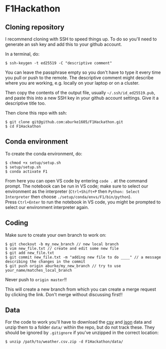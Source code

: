 # F1Hackathon

## Cloning repository

I recommend cloning with SSH to speed things up. To do so you'll need to generate an ssh key and add this to your github account.

In a terminal, do:

```
$ ssh-keygen -t ed25519 -C "descriptive comment"
```

You can leave the passphrase empty so you don't have to type it every time you pull or push to the remote. The descriptive comment might describe where you are working, e.g. locally on your laptop or on a cluster.

Then copy the contents of the output file, usually `~/.ssh/id_ed25519.pub`, and paste this into a new SSH key in your github account settings. Give it a descriptive title too.

Then clone this repo with ssh:

```
$ git clone git@github.com:aburke1605/F1Hackathon.git
$ cd F1Hackathon
```

## Conda environment

To create the conda environment, do:

```
$ chmod +x setup/setup.sh
$ setup/setup.sh
$ conda activate F1
```

From here you can open VS code by entering `code .` at the command prompt. The notebook can be run in VS code; make sure to select our environment as the interpreter (`Ctrl+Shift+P` then `Python: Select Interpreter` then choose `./setup/conda/envs/F1/bin/python`).\
Press `Ctrl+Enter` to run the notebook in VS code, you might be prompted to select our environment interpreter again.

## Coding

Make sure to create your own branch to work on:

```
$ git checkout -b my_new_branch // new local branch
$ vim new_file.txt // create and edit some new file
$ git add new_file.txt
$ git commit new_file.txt -m "adding new file to do ____" // a message describing the changes in the commit
$ git push origin aburke/my_new_branch // try to use your_name/matches_local_branch
```

Never push to `origin master`!!

This will create a new branch from which you can create a merge request by clicking the link. Don't merge without discussing first!!

## Data

For the code to work you'll have to download the [csv](https://www.kaggle.com/oracledevrel/formulaaihackathon2022?select=weather.csv) and [json](https://www.kaggle.com/oracledevrel/formulaaihackathon2022?select=weather.json) data and unzip them to a folder `data/` within the repo, but do not track these. They should be ignored by `.gitignore` if you've unzipped in the correct location:
```
$ unzip /path/to/weather.csv.zip -d F1Hackathon/data/
```
